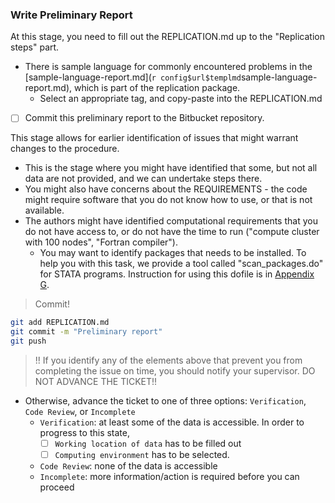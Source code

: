 
### Write Preliminary Report 

At this stage, you need to fill out the REPLICATION.md up to the "Replication steps" part. 

- There is sample language for commonly encountered problems in the [sample-language-report.md](`r config$url$templmd`sample-language-report.md), which is part of the replication package.
  - Select an appropriate tag, and copy-paste into the REPLICATION.md
- [ ] Commit this preliminary report to the Bitbucket repository.


This stage allows for earlier identification of  issues that might warrant changes to the procedure. 

- This is the stage where you might have identified that some, but not all data are not provided, and we can undertake steps there.
- You might also have concerns about the REQUIREMENTS - the code might require software that you do not know how to use, or that is not available.
- The authors might have identified computational requirements that you do not have access to, or do not have the time to run ("compute cluster with 100 nodes", "Fortran compiler").
  - You may want to identify packages that needs to be installed. To help you with this task, we provide a tool called "scan_packages.do" for STATA programs. Instruction for using this dofile is in [Appendix G](https://labordynamicsinstitute.github.io/replicability-training-curriculum/using-scan-packages-do.html).


> Commit!

```bash
git add REPLICATION.md
git commit -m "Preliminary report"
git push
```

> !! If you identify any of the elements above that prevent you from completing the issue on time, you should notify your supervisor. DO NOT ADVANCE THE TICKET!!

- Otherwise, advance the ticket to one of three options: `Verification`, `Code Review`, or `Incomplete`
  - `Verification`: at least some of the data is accessible. In order to progress to this state,
    - [ ] `Working location of data` has to be filled out
    - [ ] `Computing environment` has to be selected.
  - `Code Review`: none of the data is accessible
  - `Incomplete`: more information/action is required before you can proceed
